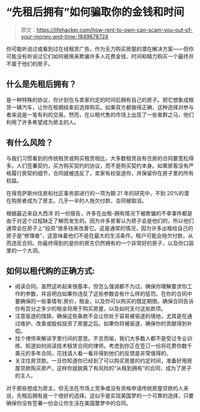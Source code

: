 # “先租后拥有”如何骗取你的金钱和时间

> 原文：<https://lifehacker.com/how-rent-to-own-can-scam-you-out-of-your-money-and-time-1849678724>

你可能听说过或看到过在线租赁广告，作为无力购买房屋的潜在解决方案——但你可能没有听说过它们如何被用来欺骗许多人花费金钱、时间和精力购买一个最终并不属于他们的房子。



## 什么是先租后拥有？

是一种特殊的协议，你计划在与卖家约定的时间后拥有自己的房子。把它想象成租赁一辆汽车，让你在租期结束前选择购买。如果双方都做得正确，这种选择对参与者来说是一笔有利的交易。然而，在以租代售的市场上出现了一些害群之马，他们利用了许多希望成为房主的人。

## 有什么风险？

与我们习惯看到的传统租赁或购买租赁相比，大多数租赁自有住房的合同要宽松得多。人们签署契约，买方购买契约的协议，而不是购买契约本身。如果房客没有严格履行房契的细节，合同就被违反了，卖家有权驱逐你，并保留你在房子里的所有权益。

在得克萨斯州住房和社区事务部进行的一项为期 21 年的研究中，不到 20%的潜在购房者成为了房主。几乎一半的人拖欠付款，合同被取消。

根据最近来自大西洋 的一份报告，许多在出租-拥有情况下被欺骗的不幸事件都是由于对这个过程缺乏了解而发生的。因为许多房客认为房子会是他们的，所以他们通常会在房子上“投资”很多钱来改善它。这是通常的情况，因为许多出租给自己的房子是“修理者”，这意味着他们不是在最大的生活条件。租户可能会拖欠付款，从而违反合同。你最终得到的是你的房东仍然拥有的一个非常好的房子，以及你口袋里的一个大洞。

## 如何以租代购的正确方式:

*   阅读合同。虽然这听起来很基本，但怎么强调都不为过。确保你理解要求你工作的参数，并且明白如果你违反了这些参数会有什么样的惩罚。在你的合同中要确保的一些事情有:房价，租金，以及你可以购买的既定期限。确保合同告诉你有百分之多少的租金将用于购买房屋，以及如何支付这些款项。
*   注意驱逐的措辞。确保这些条款不会让你处于容易被驱逐的境地，尤其是在通过维护、改善或股权投资了房屋之后。如果你将被驱逐，确保你的贡献得到补偿。
*   找个律师来解读字里行间的意思。不言而喻，我们大多数人都不是受过专业训练、知道如何阅读技术租赁合同的律师。考虑到你正在签订一份将花费你数千美元的多年合同，花钱请人看一看并得到他们的反馈是非常值得的。
*   关注住房贷款。一旦你知道你已经到了可以购买房屋的约定时间，准备好用房屋贷款购买房产。这样你就脱离了有风险的“从租到拥有”的合同，成为了房子的主人。

对于那些想成为房主，但无法在市场上竞争或没有资格申请传统房屋贷款的人来说，先租后拥有是一个很好的选择。这似乎是实现美国梦的一个可靠的选择，只要确保你没有签署一份会让你生活在美国噩梦中的合同。